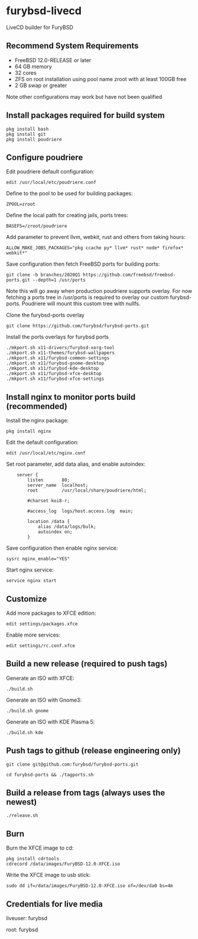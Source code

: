 # furybsd-livecd
LiveCD builder for FuryBSD

## Recommend System Requirements

* FreeBSD 12.0-RELEASE or later
* 64 GB memory
* 32 cores
* ZFS on root installation using pool name zroot with at least 100GB free
* 2 GB swap or greater

Note other configurations may work but have not been qualified

## Install packages required for build system

```
pkg install bash
pkg install git
pkg install poudriere
```

## Configure poudriere

Edit poudriere default configuration:

```
edit /usr/local/etc/poudriere.conf
```

Define to the pool to be used for building packages:

```
ZPOOL=zroot
```

Define the local path for creating jails, ports trees:

```
BASEFS=/zroot/poudriere
```

Add parameter to prevent llvm, webkit, rust and others from taking hours:

```
ALLOW_MAKE_JOBS_PACKAGES="pkg ccache py* llvm* rust* node* firefox* webkit*"
```

Save configuration then fetch FreeBSD ports for building ports:

```
git clone -b branches/2020Q1 https://github.com/freebsd/freebsd-ports.git --depth=1 /usr/ports
```
Note this will go away when production poudriere supports overlay.  For now fetching a ports tree in /usr/ports is required to overlay our custom furybsd-ports.  Poudriere will mount this custom tree with nullfs.

Clone the furybsd-ports overlay

```
git clone https://github.com/furybsd/furybsd-ports.git
```

Install the ports overlays for furybsd ports

```
./mkport.sh x11-drivers/furybsd-xorg-tool
./mkport.sh x11-themes/furybsd-wallpapers
./mkport.sh x11/furybsd-common-settings
./mkport.sh x11/furybsd-gnome-desktop
./mkport.sh x11/furybsd-kde-desktop
./mkport.sh x11/furybsd-xfce-desktop
./mkport.sh x11/furybsd-xfce-settings
```

## Install nginx to monitor ports build (recommended)

Install the nginx package:

```
pkg install nginx
```

Edit the default configuration:

```
edit /usr/local/etc/nginx.conf
```

Set root parameter, add data alias, and enable autoindex:

```
    server {
        listen       80;
        server_name  localhost;
        root         /usr/local/share/poudriere/html;

        #charset koi8-r;

        #access_log  logs/host.access.log  main;

        location /data {
            alias /data/logs/bulk;
            autoindex on;
        }
```

Save configuration then enable nginx service:

```
sysrc nginx_enable="YES"
```

Start nginx service:

```
service nginx start
```

## Customize
Add more packages to XFCE edition:
```
edit settings/packages.xfce
```

Enable more services:
```
edit settings/rc.conf.xfce
```

## Build a new release (required to push tags)
Generate an ISO with XFCE:
```
./build.sh
```
Generate an ISO with Gnome3:
```
./build.sh gnome
```
Generate an ISO with KDE Plasma 5:
```
./build.sh kde
```

## Push tags to github (release engineering only)
```
git clone git@github.com:furybsd/furybsd-ports.git
```

```
cd furybsd-ports && ./tagports.sh
```

## Build a release from tags (always uses the newest)

```
./release.sh
```

## Burn

Burn the XFCE image to cd:
```
pkg install cdrtools
cdrecord /data/images/FuryBSD-12.0-XFCE.iso
```

Write the XFCE image to usb stick:
```
sudo dd if=/data/images/FuryBSD-12.0-XFCE.iso of=/dev/da0 bs=4m
```

## Credentials for live media
liveuser: furybsd

root: furybsd
